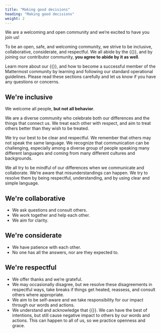 ```yaml
---
title: "Making good decisions"
heading: "Making good decisions"
weight: 2
---
```

We are a welcoming and open community and we’re excited to have you join us!

To be an open, safe, and welcoming community, we strive to be inclusive, collaborative, considerate, and respectful. We all abide by the {{<newtabref title="Mattermost Code of Conduct (CoC)" href="https://handbook.mattermost.com/contributors/contributors/guidelines/contribution-guidelines">}}, and by joining our contributor community, **you agree to abide by it as well**.

Learn more about our {{<newtabref title="company values" href="https://handbook.mattermost.com/company/about-mattermost#leadership-principles">}}, and how to become a successful member of the Mattermost community by learning and following our standard operational guidelines. Please read these sections carefully and let us know if you have any questions or concerns.

## We're inclusive

We welcome all people, **but not all behavior**.

We are a diverse community who celebrate both our differences and the things that connect us. We treat each other with respect, and aim to treat others better than they wish to be treated.

We try our best to be clear and respectful. We remember that others may not speak the same language. We recognize that communication can be challenging, especially among a diverse group of people speaking many different languages and coming from many different cultures and backgrounds.

We all try to be mindful of our differences when we communicate and collaborate. We’re aware that misunderstandings can happen. We try to resolve them by being respectful, understanding, and by using clear and simple language.

## We're collaborative
  - We ask questions and consult others.
  - We work together and help each other.
  - We aim for clarity.

## We're considerate
  - We have patience with each other.
  - No one has all the answers, nor are they expected to.

## We're respectful
  - We offer thanks and we’re grateful.
  - We may occasionally disagree, but we resolve these disagreements in respectful ways, take breaks if things get heated, reassess, and consult others where appropriate.
  - We aim to be self-aware and we take responsibility for our impact through our words and actions.
  - We understand and acknowledge that {{<newtabref title="intent doesn’t equal impact" href="https://www.betterup.com/blog/intent-vs-impact">}}. We can have the best of intentions, but still cause negative impact to others by our words and actions. This can happen to all of us, so we practice openness and grace.


